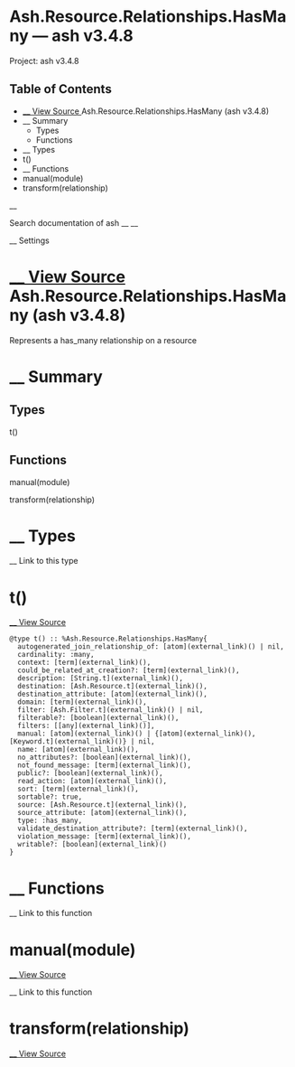 # Ash.Resource.Relationships.HasMany — ash v3.4.8

Project: ash v3.4.8

## Table of Contents

- [ __ View Source ](external_link) Ash.Resource.Relationships.HasMany (ash v3.4.8)
- __ Summary
  - Types
  - Functions
- __ Types
- t()
- __ Functions
- manual(module)
- transform(relationship)

__

Search documentation of ash __ __

__ Settings

#  [ __ View Source ](external_link) Ash.Resource.Relationships.HasMany (ash v3.4.8)

Represents a has_many relationship on a resource

#  __ Summary

##  Types

t()

##  Functions

manual(module)

transform(relationship)

#  __ Types

__ Link to this type

# t()

[ __ View Source ](external_link)
    
    
    @type t() :: %Ash.Resource.Relationships.HasMany{
      autogenerated_join_relationship_of: [atom](external_link)() | nil,
      cardinality: :many,
      context: [term](external_link)(),
      could_be_related_at_creation?: [term](external_link)(),
      description: [String.t](external_link)(),
      destination: [Ash.Resource.t](external_link)(),
      destination_attribute: [atom](external_link)(),
      domain: [term](external_link)(),
      filter: [Ash.Filter.t](external_link)() | nil,
      filterable?: [boolean](external_link)(),
      filters: [[any](external_link)()],
      manual: [atom](external_link)() | {[atom](external_link)(), [Keyword.t](external_link)()} | nil,
      name: [atom](external_link)(),
      no_attributes?: [boolean](external_link)(),
      not_found_message: [term](external_link)(),
      public?: [boolean](external_link)(),
      read_action: [atom](external_link)(),
      sort: [term](external_link)(),
      sortable?: true,
      source: [Ash.Resource.t](external_link)(),
      source_attribute: [atom](external_link)(),
      type: :has_many,
      validate_destination_attribute?: [term](external_link)(),
      violation_message: [term](external_link)(),
      writable?: [boolean](external_link)()
    }

#  __ Functions

__ Link to this function

# manual(module)

[ __ View Source ](external_link)

__ Link to this function

# transform(relationship)

[ __ View Source ](external_link)
